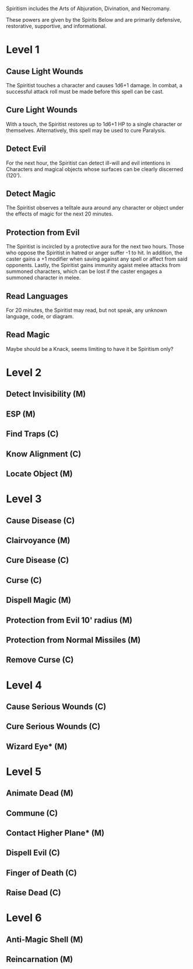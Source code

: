 Spiritism includes the Arts of Abjuration, Divination, and Necromany.

These powers are given by the Spirits Below and are primarily defensive, restorative, supportive, and informational.

# Level 1
## Cause Light Wounds
The Spiritist touches a character and causes 1d6+1 damage. In combat, a successful attack roll must be made before this spell can be cast.

## Cure Light Wounds
With a touch, the Spiritist restores up to 1d6+1 HP to a single character or themselves. Alternatively, this spell may be used to cure Paralysis.

## Detect Evil
For the next hour, the Spiritist can detect ill-will and evil intentions in Characters and magical objects whose surfaces can be clearly discerned (120').

## Detect Magic
The Spiritist observes a telltale aura around any character or object under the effects of magic for the next 20 minutes.

## Protection from Evil
The Spiritist is incircled by a protective aura for the next two hours. Those who oppose the Spiritist in hatred or anger suffer -1 to hit. In addition, the caster gains a +1 modifier when saving against any spell or affect from said opponents. Lastly, the Spiritist gains immunity agaist melee attacks from summoned characters, which can be lost if the caster engages a summoned character in melee.

## Read Languages
For 20 minutes, the Spiritist may read, but not speak, any unknown language, code, or diagram.

## Read Magic
Maybe should be a Knack, seems limiting to have it be Spiritism only?

# Level 2
## Detect Invisibility (M)

## ESP (M)

## Find Traps (C)

## Know Alignment (C)

## Locate Object (M)

# Level 3
## Cause Disease (C)

## Clairvoyance (M)

## Cure Disease (C)

## Curse (C)

## Dispell Magic (M)

## Protection from Evil 10' radius (M)

## Protection from Normal Missiles (M)

## Remove Curse (C)

# Level 4
## Cause Serious Wounds (C)

## Cure Serious Wounds (C)

## Wizard Eye* (M)

# Level 5
## Animate Dead (M)

## Commune (C)

## Contact Higher Plane* (M)

## Dispell Evil (C)

## Finger of Death (C)

## Raise Dead (C)

# Level 6

## Anti-Magic Shell (M)

## Reincarnation (M)
